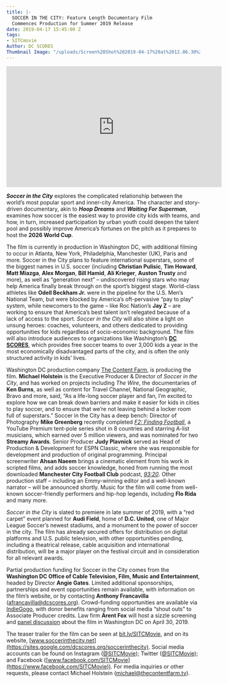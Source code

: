 ```yaml
---
title: |-
  SOCCER IN THE CITY: Feature Length Documentary Film
  Commences Production for Summer 2019 Release
date: 2019-04-17 15:45:00 Z
tags:
- SITCmovie
Author: DC SCORES
Thumbnail Image: "/uploads/Screen%20Shot%202019-04-17%20at%2012.06.30%20PM.png"
---
```


<iframe width="560" height="315" src="https://www.youtube.com/embed/gxblCkauJX8" frameborder="0" allow="accelerometer; autoplay; encrypted-media; gyroscope; picture-in-picture" allowfullscreen></iframe>

***Soccer in the City*** explores the complicated relationship between the world’s most popular sport and inner-city America. The character and story-driven documentary, akin to ***Hoop Dreams*** and ***Waiting For Superman***, examines how soccer is the easiest way to provide city kids with teams, and how, in turn, increased participation by urban youth could deepen the talent pool and possibly improve America’s fortunes on the pitch as it prepares to host the **2026 World Cup**.





The film is currently in production in Washington DC, with additional filming to occur in Atlanta, New York, Philadelphia, Manchester (UK), Paris and more. Soccer in the City plans to feature international superstars, some of the biggest names in U.S. soccer (including **Christian Pulisic**, **Tim Howard**, **Matt Miazga**, **Alex Morgan**, **Bill Hamid**, **Ali Krieger**, **Auston Trusty** and more), as well as “generation next” – undiscovered rising stars who may help America finally break through on the sport’s biggest stage. World-class athletes like **Odell Beckham Jr.** were in the pipeline for the U.S. Men’s National Team, but were blocked by America’s oft-pervasive “pay to play” system, while newcomers to the game – like Roc Nation’s **Jay Z** – are working to ensure that America’s best talent isn’t relegated because of a lack of access to the sport. *Soccer in the City* will also shine a light on unsung heroes: coaches, volunteers, and others dedicated to providing opportunities for kids regardless of socio-economic background. The film will also introduce audiences to organizations like Washington’s **[DC SCORES](https://www.dcscores.org/)**, which provides free soccer teams to over 3,000 kids a year in the most economically disadvantaged parts of the city, and is often the only structured activity in kids’ lives.

Washington DC production company [The Content Farm](http://thecontentfarm.tv/), is producing the film. **Michael Holstein** is the Executive Producer & Director of *Soccer in the City*, and has worked on projects including *The Wire*, the documentaries of **Ken Burns**, as well as content for Travel Channel, National Geographic, Bravo and more, said, “As a life-long soccer player and fan, I’m excited to explore how we can break down barriers and make it easier for kids in cities to play soccer, and to ensure that we’re not leaving behind a locker room full of superstars.” Soccer in the City has a deep bench: Director of Photography **Mike Greenberg** recently completed *[F2: Finding Football](https://www.youtube.com/playlist?list=PLy2vrl3y6dIw-E0CHY62oFUZURsztYf4G)*, a YouTube Premium tent-pole series shot in 8 countries and starring A-list musicians, which earned over 5 million viewers, and was nominated for two **Streamy Awards**. Senior Producer **Judy Plavnick** served as Head of Production & Development for ESPN Classic, where she was responsible for development and production of original programming. Principal screenwriter **Ahsan Naeem** brings a cinematic element from his work in scripted films, and adds soccer knowledge, honed from running the most downloaded **Manchester City Football Club** podcast, *[93:20](https://soundcloud.com/9320pod)*. Other production staff – including an Emmy-winning editor and a well-known narrator – will be announced shortly. Music for the film will come from well-known soccer-friendly performers and hip-hop legends, including **Flo Rida** and many more.

*Soccer in the City* is slated to premiere in late summer of 2019, with a “red carpet” event planned for **Audi Field**, home of **D.C. United**, one of Major League Soccer’s newest stadiums, and a monument to the power of soccer in the city. The film has already secured offers for distribution on digital platforms and U.S. public television, with other opportunities pending, including a theatrical release, cable acquisition and international distribution, will be a major player on the festival circuit and in consideration for all relevant awards.

Partial production funding for Soccer in the City comes from the **Washington DC Office of Cable Television, Film, Music and Entertainment**, headed by Director **Angie Gates**. Limited additional sponsorships, partnerships and event opportunities remain available, with information on the film’s website, or by contacting **Anthony Francavilla** ([afrancavilla@dcscores.org](afrancavilla@dcscores.org)). Crowd-funding opportunities are available via [IndieGogo](https://www.indiegogo.com/projects/soccer-in-the-city#/), with donor benefits ranging from social media “shout outs” to Associate Producer credits. Law firm **Arent Fox** will host a sizzle screening and [panel discussion](https://arentfox.wufoo.com/forms/xcvlvf14jvpkz/?mc_cid=99b38813df&mc_eid=43bee8dc02) about the film in Washington DC on April 30, 2019.

The teaser trailer for the film can be seen at [bit.ly/SITCMovie](https://www.youtube.com/watch?v=gxblCkauJX8&t=), and on its website, [www.soccerinthecity.net](https://sites.google.com/dcscores.org/soccerinthecity). Social media accounts can be found on Instagram ([@SITCMovie](https://www.instagram.com/sitcmovie/?hl=en)); Twitter ([@SITCMovie](https://twitter.com/sitcmovie)); and Facebook ([www.facebook.com/SITCMovie](https://www.facebook.com/SITCMovie)). For media inquiries or other requests, please contact Michael Holstein ([michael@thecontentfarm.tv](michael@thecontentfarm.tv)).

###